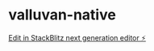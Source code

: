 # valluvan-native

[Edit in StackBlitz next generation editor ⚡️](https://stackblitz.com/~/github.com/nsdevaraj/valluvan-native)